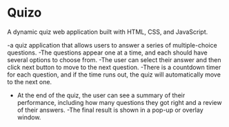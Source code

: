 # Quizo 

A dynamic quiz web application built with HTML, CSS, and JavaScript. 

-a quiz application that allows users to answer a series of multiple-choice questions. 
-The questions appear one at a time, and each should have several options to choose from. 
-The user can select their answer and then click next button to move to the next question. 
-There is a countdown timer for each question, and if the time runs out, the quiz will automatically move to the next one.
- At the end of the quiz, the user can see a summary of their performance, including how many questions they got right and a review of their answers. 
-The final result is shown in a pop-up or overlay window.

